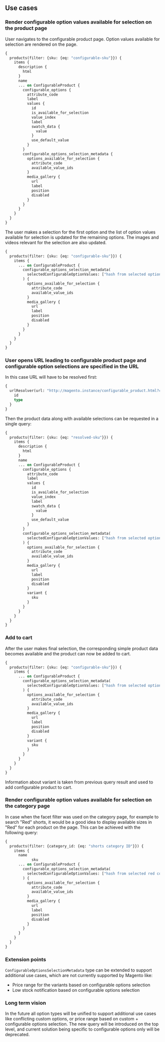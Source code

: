 ## Use cases

### Render configurable option values available for selection on the product page

User navigates to the configurable product page. Option values available for selection are rendered on the page.

```graphql
{
  products(filter: {sku: {eq: "configurable-sku"}}) {
    items {
      description {
        html
      }
      name
      ... on ConfigurableProduct {
        configurable_options {
          attribute_code
          label
          values {
            id
            is_available_for_selection
            value_index
            label
            swatch_data {
              value
            }
            use_default_value
          }
        }
        configurable_options_selection_metadata {
          options_available_for_selection {
            attribute_code
            available_value_ids
          }
          media_gallery {
            url
            label
            position
            disabled
          }
        }
      }
    }
  }
}

```

The user makes a selection for the first option and the list of option values available for selection is updated for the remaining options. 
The images and videos relevant for the selection are also updated.

```graphql
{
  products(filter: {sku: {eq: "configurable-sku"}}) {
    items {
      ... on ConfigurableProduct {
        configurable_options_selection_metadata(
          selectedConfigurableOptionValues: ["hash from selected option value"]
        ) {
          options_available_for_selection {
            attribute_code
            available_value_ids
          }
          media_gallery {
            url
            label
            position
            disabled
          }
        }
      }
    }
  }
}
```

### User opens URL leading to configurable product page and configurable option selections are specified in the URL

In this case URL will have to be resolved first:

```graphql
{
  urlResolver(url: "http://magento.instance/configurable_product.html?configurable_options[0]=first-selection-hash&configurable_options[1]=second-selection-hash") {
    id
    type
  }
}
```

Then the product data along with available selections can be requested in a single query:

```graphql
{
  products(filter: {sku: {eq: "resolved-sku"}}) {
    items {
      description {
        html
      }
      name
      ... on ConfigurableProduct {
        configurable_options {
          attribute_code
          label
          values {
            id
            is_available_for_selection    
            value_index
            label
            swatch_data {
              value
            }
            use_default_value
          }
        }
        configurable_options_selection_metadata(
          selectedConfigurableOptionValues: ["hash from selected option value", "hash from another option value"]
        ) {
          options_available_for_selection {
            attribute_code
            available_value_ids
          }
          media_gallery {
            url
            label
            position
            disabled
          }
          variant {
            sku
          }
        }
      }
    }
  }
}
```

### Add to cart

After the user makes final selection, the corresponding simple product data becomes available and the product can now be added to cart.

```graphql
{
  products(filter: {sku: {eq: "configurable-sku"}}) {
    items {
      ... on ConfigurableProduct {
        configurable_options_selection_metadata(
          selectedConfigurableOptionValues: ["hash from selected option value", "hash from another option value"]
        ) {
          options_available_for_selection {
            attribute_code
            available_value_ids
          }
          media_gallery {
            url
            label
            position
            disabled
          }
          variant {
            sku
          }
        }
      }
    }
  }
}
```

Information about variant is taken from previous query result and used to add configurable product to cart.

### Render configurable option values available for selection on the category page

In case when the facet filter was used on the category page, for example to search "Red" shorts, it would be a good idea to display available sizes in "Red" for each product on the page. This can be achieved with the following query:

```graphql
{
  products(filter: {category_id: {eq: "shorts category ID"}}) {
    items {
      name
			sku
      ... on ConfigurableProduct {
        configurable_options_selection_metadata(
          selectedConfigurableOptionValues: ["hash from selected red color option"]
        ) {
          options_available_for_selection {
            attribute_code
            available_value_ids
          }
          media_gallery {
            url
            label
            position
            disabled
          }
        }
      }
    }
  }
}
```

### Extension points

`ConfigurableOptionsSelectionMetadata` type can be extended to support additional use cases, which are not currently supported by Magento like:
 - Price range for the variants based on configurable options selection
 - Low stock notification based on configurable options selection
 
### Long term vision

In the future all option types will be unified to support additional use cases like conflicting custom options, or price range based on custom + configurable options selection. The new query will be introduced on the top level, and current solution being specific to configurable options only will be deprecated.
